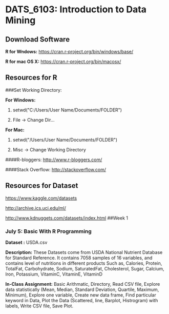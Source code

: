 # DATS_6103: Introduction to Data Mining

## Download Software

**R for Wndows:** https://cran.r-project.org/bin/windows/base/

**R for mac OS X:** https://cran.r-project.org/bin/macosx/

## Resources for R

###Set Working Directory:

**For Windows:** 

1) setwd("C:/Users/User Name/Documents/FOLDER")

2) File -> Change Dir...

**For Mac:** 

1) setwd("/Users/User Name/Documents/FOLDER")

2) Misc -> Change Working Directory

####R-bloggers: http://www.r-bloggers.com/

####Stack Overflow: http://stackoverflow.com/

## Resources for Dataset

https://www.kaggle.com/datasets

http://archive.ics.uci.edu/ml/

http://www.kdnuggets.com/datasets/index.html
##Week 1
### **July 5:** Basic With R Programming
**Dataset :** USDA.csv

**Description:** These Datasets come from USDA National Nutrient Database for Standard Reference. It contains 7058 samples of 16 variables, and contains level of nutritions in different products Such as, Calories, Protein, TotalFat, Carbohydrate, Sodium, SaturatedFat, Cholesterol, Sugar, Calcium, Iron, Potassium, VitaminC, VitaminE, VitaminD

**In-Class Assignment:** Basic Arithmatic, Directory, Read CSV file, Explore data statistically (Mean, Median, Standard Deviation, Quartile, Maximum, Minimum), Explore one variable, Create new data frame, Find particular keyword in Data, Plot the Data (Scattered, line, Barplot, Histrogram) with labels, Write CSV file, Save Plot.


